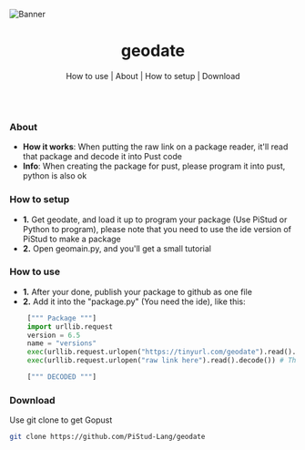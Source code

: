 ![Banner](https://github.com/user-attachments/assets/1b5b5684-1cdc-4d1b-98df-7c73a56bf789)


<h1 align="center"> geodate </h1>
<p align="center"> How to use | About | How to setup | Download </p>
<br><br>

### About
- **How it works**: When putting the raw link on a package reader, it'll read that package and decode it into Pust code
- **Info**: When creating the package for pust, please program it into pust, python is also ok

### How to setup
- **1.** Get geodate, and load it up to program your package (Use PiStud or Python to program), please note that you need to use the ide version of PiStud to make a package
- **2.** Open geomain.py, and you'll get a small tutorial

### How to use
- **1.** After your done, publish your package to github as one file
- **2.** Add it into the "package.py" (You need the ide), like this:
   ```py
    [""" Package """]
    import urllib.request
    version = 6.5
    name = "versions"
    exec(urllib.request.urlopen("https://tinyurl.com/geodate").read().decode())
    exec(urllib.request.urlopen("raw link here").read().decode()) # This is where you put your package by adding an extra exec raw
   
    [""" DECODED """]
   ```

### Download
Use git clone to get Gopust
```bash
git clone https://github.com/PiStud-Lang/geodate
```
